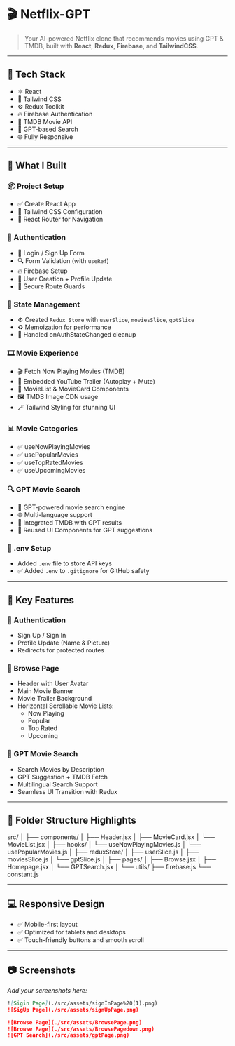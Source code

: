 # 🎬 Netflix-GPT

> Your AI-powered Netflix clone that recommends movies using GPT & TMDB, built with **React**, **Redux**, **Firebase**, and **TailwindCSS**.

---

## 🔧 Tech Stack

- ⚛️ React
- 🎨 Tailwind CSS
- ⚙️ Redux Toolkit
- 🔥 Firebase Authentication
- 🎥 TMDB Movie API
- 🤖 GPT-based Search
- 🌐 Fully Responsive

---

## 🚀 What I Built

### 📦 Project Setup

- ✅ Create React App
- 🎨 Tailwind CSS Configuration
- 🧭 React Router for Navigation

### 🔐 Authentication

- 📝 Login / Sign Up Form
- 🔍 Form Validation (with `useRef`)
- 🔥 Firebase Setup
- 👤 User Creation + Profile Update
- 🔐 Secure Route Guards

### 🧠 State Management

- ⚙️ Created `Redux Store` with `userSlice`, `moviesSlice`, `gptSlice`
- ♻️ Memoization for performance
- 🧼 Handled onAuthStateChanged cleanup

### 🎞️ Movie Experience

- 🎬 Fetch Now Playing Movies (TMDB)
- 🎥 Embedded YouTube Trailer (Autoplay + Mute)
- 🧩 MovieList & MovieCard Components
- 🖼️ TMDB Image CDN usage
- 🪄 Tailwind Styling for stunning UI

### 📊 Movie Categories

- ✅ useNowPlayingMovies
- ✅ usePopularMovies
- ✅ useTopRatedMovies
- ✅ useUpcomingMovies

### 🔍 GPT Movie Search

- 🧠 GPT-powered movie search engine
- 🌐 Multi-language support
- 🔄 Integrated TMDB with GPT results
- 🔁 Reused UI Components for GPT suggestions

### 🔐 .env Setup

- Added `.env` file to store API keys
- ✅ Added `.env` to `.gitignore` for GitHub safety

---

## 🎯 Key Features

### 🔐 Authentication
- Sign Up / Sign In
- Profile Update (Name & Picture)
- Redirects for protected routes

### 🎥 Browse Page
- Header with User Avatar
- Main Movie Banner
- Movie Trailer Background
- Horizontal Scrollable Movie Lists:
  - Now Playing
  - Popular
  - Top Rated
  - Upcoming

### 🧠 GPT Movie Search
- Search Movies by Description
- GPT Suggestion + TMDB Fetch
- Multilingual Search Support
- Seamless UI Transition with Redux

---

## 📂 Folder Structure Highlights
src/ │ ├── components/ │ ├── Header.jsx │ ├── MovieCard.jsx │ └── MovieList.jsx │ ├── hooks/ │ └── useNowPlayingMovies.js │ └── usePopularMovies.js │ ├── reduxStore/ │ ├── userSlice.js │ ├── moviesSlice.js │ └── gptSlice.js │ ├── pages/ │ ├── Browse.jsx │ ├── Homepage.jsx │ └── GPTSearch.jsx │ └── utils/ ├── firebase.js └── constant.js


---

## 💻 Responsive Design

- ✅ Mobile-first layout
- ✅ Optimized for tablets and desktops
- ✅ Touch-friendly buttons and smooth scroll

---

## 📷 Screenshots

_Add your screenshots here:_

```md
![Sigin Page](./src/assets/signInPage%20(1).png)
![SigUp Page](./src/assets/signUpPage.png)

![Browse Page](./src/assets/BrowsePage.png)
![Browse Page](./src/assets/BrowsePagedown.png)
![GPT Search](./src/assets/gptPage.png)

